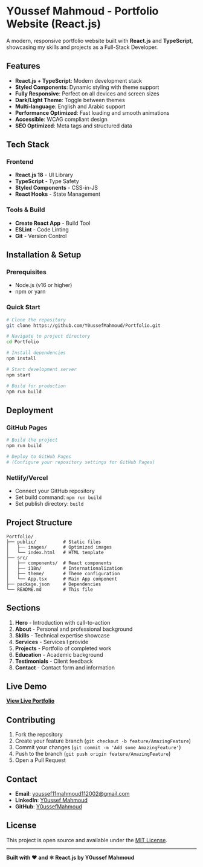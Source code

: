 # Y0ussef Mahmoud - Portfolio Website (React.js)

A modern, responsive portfolio website built with **React.js** and **TypeScript**, showcasing my skills and projects as a Full-Stack Developer.

## Features

- **React.js + TypeScript**: Modern development stack
- **Styled Components**: Dynamic styling with theme support
- **Fully Responsive**: Perfect on all devices and screen sizes
- **Dark/Light Theme**: Toggle between themes
- **Multi-language**: English and Arabic support
- **Performance Optimized**: Fast loading and smooth animations
- **Accessible**: WCAG compliant design
- **SEO Optimized**: Meta tags and structured data

## Tech Stack

### Frontend
- **React.js 18** - UI Library
- **TypeScript** - Type Safety
- **Styled Components** - CSS-in-JS
- **React Hooks** - State Management

### Tools & Build
- **Create React App** - Build Tool
- **ESLint** - Code Linting
- **Git** - Version Control

## Installation & Setup

### Prerequisites
- Node.js (v16 or higher)
- npm or yarn

### Quick Start

```bash
# Clone the repository
git clone https://github.com/Y0ussefMahmoud/Portfolio.git

# Navigate to project directory
cd Portfolio

# Install dependencies
npm install

# Start development server
npm start

# Build for production
npm run build
```

## Deployment

### GitHub Pages
```bash
# Build the project
npm run build

# Deploy to GitHub Pages
# (Configure your repository settings for GitHub Pages)
```

### Netlify/Vercel
- Connect your GitHub repository
- Set build command: `npm run build`
- Set publish directory: `build`

## Project Structure

```
Portfolio/
├── public/          # Static files
│   ├── images/      # Optimized images
│   └── index.html   # HTML template
├── src/
│   ├── components/  # React components
│   ├── i18n/        # Internationalization
│   ├── theme/       # Theme configuration
│   └── App.tsx      # Main App component
├── package.json     # Dependencies
└── README.md        # This file
```

## Sections

1. **Hero** - Introduction with call-to-action
2. **About** - Personal and professional background  
3. **Skills** - Technical expertise showcase
4. **Services** - Services I provide
5. **Projects** - Portfolio of completed work
6. **Education** - Academic background
7. **Testimonials** - Client feedback
8. **Contact** - Contact form and information

## Live Demo

**[View Live Portfolio](https://y0ussefmahmoud.github.io/Portfolio/)**

## Contributing

1. Fork the repository
2. Create your feature branch (`git checkout -b feature/AmazingFeature`)
3. Commit your changes (`git commit -m 'Add some AmazingFeature'`)
4. Push to the branch (`git push origin feature/AmazingFeature`)
5. Open a Pull Request

## Contact

- **Email**: youssef11mahmoud112002@gmail.com
- **LinkedIn**: [Y0ussef Mahmoud](https://linkedin.com/in/y0ussefmahmoud)
- **GitHub**: [Y0ussefMahmoud](https://github.com/Y0ussefMahmoud)

## License

This project is open source and available under the [MIT License](LICENSE).

---

**Built with ❤️ and ⚛️ React.js by Y0ussef Mahmoud**

